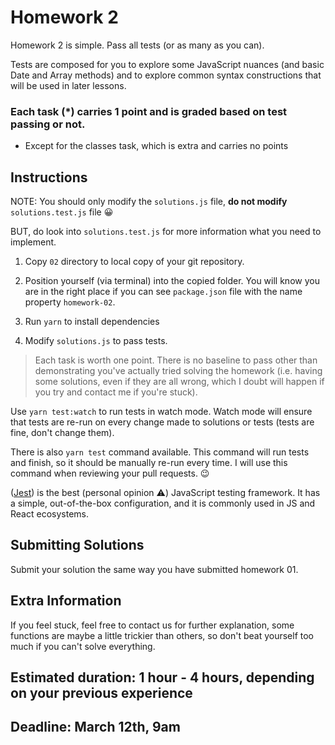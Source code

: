 # Homework 2

Homework 2 is simple. Pass all tests (or as many as you can).

Tests are composed for you to explore some JavaScript nuances (and basic Date and Array methods) and to explore common syntax constructions that will be used in later lessons.

### Each task (\*) carries 1 point and is graded based on test passing or not.

- Except for the classes task, which is extra and carries no points

## Instructions

NOTE: You should only modify the `solutions.js` file, **do not modify** `solutions.test.js` file 😀

BUT, do look into `solutions.test.js` for more information what you need to implement.

1. Copy `02` directory to local copy of your git repository.

2. Position yourself (via terminal) into the copied folder. You will know you are in the right place if you can see `package.json` file with the name property `homework-02`.

3. Run `yarn` to install dependencies

4. Modify `solutions.js` to pass tests.

> Each task is worth one point. There is no baseline to pass other than demonstrating you've actually tried solving the homework (i.e. having some solutions, even if they are all wrong, which I doubt will happen if you try and contact me if you're stuck).

Use `yarn test:watch` to run tests in watch mode. Watch mode will ensure that tests are re-run on every change made to solutions or tests (tests are fine, don't change them).

There is also `yarn test` command available. This command will run tests and finish, so it should be manually re-run every time. I will use this command when reviewing your pull requests. 😉

([Jest](https://jestjs.io/)) is the best (personal opinion ⚠️) JavaScript testing framework. It has a simple, out-of-the-box configuration, and it is commonly used in JS and React ecosystems.

## Submitting Solutions

Submit your solution the same way you have submitted homework 01.

## Extra Information

If you feel stuck, feel free to contact us for further explanation, some functions are maybe a little trickier than others, so don't beat yourself too much if you can't solve everything.

## Estimated duration: 1 hour - 4 hours, depending on your previous experience

## Deadline: March 12th, 9am
